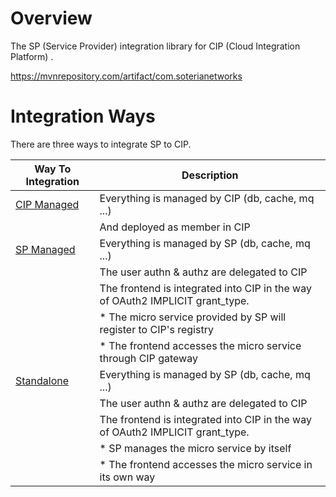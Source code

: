 # Overview

The SP (Service Provider) integration library for CIP (Cloud Integration Platform) .

https://mvnrepository.com/artifact/com.soterianetworks

# Integration Ways

There are three ways to integrate SP to CIP.

Way To Integration |  Description
---|---
| [CIP Managed](./cipped.md) | Everything is managed by CIP  (db, cache, mq ...)
| | And deployed as member in CIP 
[SP Managed](./sped.md)  | Everything is managed by SP (db, cache, mq ...)
| | The user authn & authz are delegated to CIP
| | The frontend is integrated into CIP in the way of OAuth2 IMPLICIT grant_type. 
| | * The micro service provided by SP will register to CIP's registry
| | * The frontend accesses the micro service through CIP gateway
|[Standalone](./standalone.md) | Everything is managed by SP (db, cache, mq ...)
| | The user authn & authz are delegated to CIP
| | The frontend is integrated into CIP in the way of OAuth2 IMPLICIT grant_type. 
| | * SP manages the micro service by itself
| | * The frontend accesses the micro service in its own way

